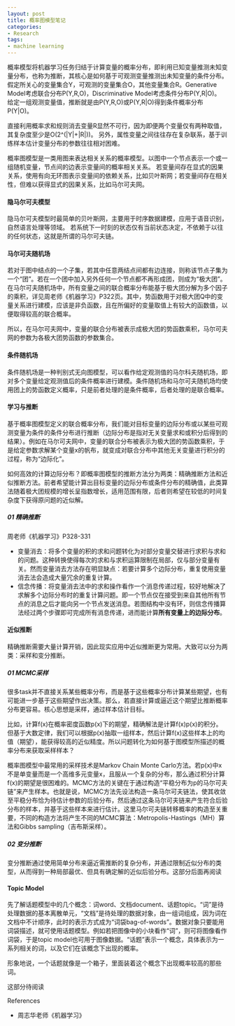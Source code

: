 ```yaml
---
layout: post
title: 概率图模型笔记
categories:
- Research
tags:
- machine learning
---
```


概率模型将机器学习任务归结于计算变量的概率分布，即利用已知变量推测未知变量分布，也称为推断，其核心是如何基于可观测变量推测出未知变量的条件分布。
假定所关心的变量集合Y，可观测的变量集合O，其他变量集合R。Generative Model考虑联合分布P(Y,R,O)，Discriminative Model考虑条件分布P(Y,R|O)。
给定一组观测变量值，推断就是由P(Y,R,O)或P(Y,R|O)得到条件概率分布P(Y|O)。

直接利用概率求和规则消去变量R显然不可行，因为即便两个变量仅有两种取值，其复杂度至少是O(2^(|Y|+|R|))。
另外，属性变量之间往往存在复杂联系，基于训练样本估计变量分布的参数往往相对困难。

概率图模型是一类用图来表达相关关系的概率模型。以图中一个节点表示一个或一组随机变量，节点间的边表示变量间的概率相关关系。
若变量间存在显式的因果关系，使用有向无环图表示变量间的依赖关系，比如贝叶斯网；若变量间存在相关性，但难以获得显式的因果关系，比如马尔可夫网。

#### 隐马尔可夫模型

隐马尔可夫模型时最简单的贝叶斯网，主要用于时序数据建模，应用于语音识别，自然语言处理等领域。
若系统下一时刻的状态仅有当前状态决定，不依赖于以往的任何状态，这就是所谓的马尔可夫链。

#### 马尔可夫随机场

若对于图中结点的一个子集，若其中任意两结点间都有边连接，则称该节点子集为一个“团”。若在一个团中加入另外任何一个节点都不再形成团，则成为“极大团”。
在马尔可夫随机场中，所有变量之间的联合概率分布能基于极大团分解为多个因子的乘积，详见周老师《机器学习》P322页。其中，势函数用于对极大团Q中的变量关系进行建模，应该是非负函数，且在所偏好的变量取值上有较大的函数值，以便取得较高的联合概率。

所以，在马尔可夫网中，变量的联合分布被表示成极大团的势函数乘积，马尔可夫网的参数为各极大团势函数的参数集合。

#### 条件随机场

条件随机场是一种判别式无向图模型，可以看作给定观测值的马尔科夫随机场，即对多个变量给定观测值后的条件概率进行建模。条件随机场和马尔可夫随机场均使用团上的势函数定义概率，只是前者处理的是条件概率，后者处理的是联合概率。

#### 学习与推断

基于概率图模型定义的联合概率分布，我们能对目标变量的边际分布或以某些可观测变量为条件的条件分布进行推断（边际分布是指对无关变量求和或积分后得到的结果）。例如在马尔可夫网中，变量的联合分布被表示为极大团的势函数乘积，于是给定参数求解某个变量x的帆布，就变成对联合分布中其他无关变量进行积分的过程，称为“边际化”。

如何高效的计算边际分布？即概率图模型的推断方法分为两类：精确推断方法和近似推断方法。前者希望能计算出目标变量的边际分布或条件分布的精确值，此类算法随着极大团规模的增长呈指数增长，适用范围有限，后者则希望在较低的时间复杂度下获得原问题的近似解。

##### 01 精确推断

周老师《机器学习》P328-331

- 变量消去：将多个变量的积的求和问题转化为对部分变量交替进行求积与求和的问题。这种转换使得每次的求和与求积运算限制在局部，仅与部分变量有关。然而变量消去方法存在明显缺点：若要计算多个边际分布，重复使用变量消去法会造成大量冗余的重复计算。
- 信念传播：将变量消去法中的求和操作看作一个消息传递过程，较好地解决了求解多个边际分布时的重复计算问题。即一个节点仅在接受到来自其他所有节点的消息之后才能向另一个节点发送消息。若图结构中没有环，则信念传播算法经过两个步骤即可完成所有消息传递，进而能计算**所有变量上的边际分布**。

#### 近似推断

精确推断需要大量计算开销，因此现实应用中近似推断更为常用。大致可以分为两类：采样和变分推断。

##### 01 MCMC采样

很多task并不直接关系某些概率分布，而是基于这些概率分布计算某些期望，也有可能进一步基于这些期望作出决策。那么，若直接计算或逼近这个期望比推断概率分布更容易。核心思想是采样，通过样本估计目标。

比如，计算f(x)在概率密度函数p(x)下的期望，精确解法是计算f(x)p(x)的积分。但基于大数定律，我们可以根据p(x)抽取一组样本，然后计算f(x)这些样本上的均值（期望），能获得较高的近似精度。所以问题转化为如何基于图模型所描述的概率分布来获取采样样本？

概率图模型中最常用的采样技术是Markov Chain Monte Carlo方法。若p(x)中x不是单变量而是一个高维多元变量x，且服从一个复杂的分布，那么通过积分计算f(x)的期望是很困难的。MCMC方法的关键在于通过构造“平稳分布为p的马尔可夫链”来产生样本。也就是说，MCMC方法先设法构造一条马尔可夫链法，使其收敛至平稳分布恰为待估计参数的后验分布，然后通过这条马尔可夫链来产生符合后验分布的样本，并基于这些样本来进行估计。这里马尔可夫链转移概率的构造至关重要，不同的构造方法将产生不同的MCMC算法：Metropolis-Hastings（MH）算法和Gibbs sampling（吉布斯采样）。

##### 02 变分推断

变分推断通过使用简单分布来逼近需推断的复杂分布，并通过限制近似分布的类型，从而得到一种局部最优、但具有确定解的近似后验分布。这部分后面再阅读

#### Topic Model

先了解话题模型中的几个概念：词word、文档document、话题topic。“词”是待处理数据的基本离散单元，“文档”是待处理的数据对象，由一组词组成，因为词在文档中不计顺序，此时的表示方式成为“词袋bag-of-words”。数据对象只要能用词袋描述，就可使用话题模型。例如若把图像中的小块看作“词”，则可将图像看作词袋，于是topic model也可用于图像数据。“话题”表示一个概念，具体表示为一系列相关的词，以及它们在该概念下出现的概率。

形象地说，一个话题就像是一个箱子，里面装着这个概念下出现概率较高的那些词。

这部分待阅读

References

- 周志华老师《机器学习》